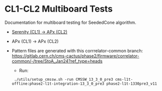 # CL1-CL2 Multiboard Tests

Documentation for multiboard testing for SeededCone algorithm. 

* [Serenity (CL1) -> APx (CL2)](https://github.com/Duchstf/SC_multiboard/tree/main/Serenity_APx)
* APx (CL1) -> APx (CL2)

* Pattern files are generated with this corrrelator-common branch: https://gitlab.cern.ch/cms-cactus/phase2/firmware/correlator-common/-/tree/StoA_Jan24?ref_type=heads
  * Run:
  ```
   ./utils/setup_cmssw.sh -run CMSSW_13_3_0_pre3 cms-l1t-offline:phase2-l1t-integration-13_3_0_pre3 phase2-l1t-1330pre3_v11
  ```

